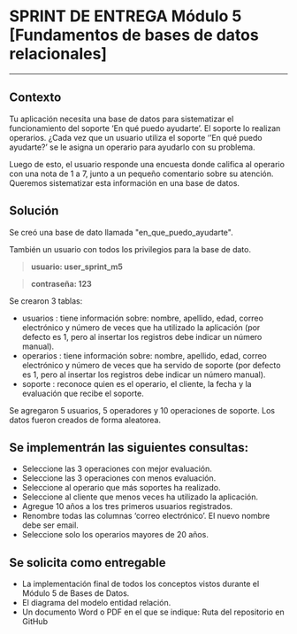# SPRINT DE ENTREGA Módulo 5 [Fundamentos de bases de datos relacionales]
***

## Contexto 

Tu aplicación necesita una base de datos para sistematizar el funcionamiento del soporte ‘En qué
puedo ayudarte’. El soporte lo realizan operarios.
¿Cada vez que un usuario utiliza el soporte ‘’En qué puedo ayudarte?’ se le asigna un operario para
ayudarlo con su problema.

Luego de esto, el usuario responde una encuesta donde califica al operario con una nota de 1 a 7, junto
a un pequeño comentario sobre su atención.
Queremos sistematizar esta información en una base de datos.

## Solución 

Se creó una base de dato llamada "en_que_puedo_ayudarte".

También un usuario con todos los privilegios para la base de dato.
> **usuario: user_sprint_m5**

> **contraseña: 123**
  

Se crearon 3 tablas:
  - usuarios : tiene información sobre: nombre, apellido, edad, correo electrónico y número de veces
    que ha utilizado la aplicación (por defecto es 1, pero al insertar los registros debe indicar un número
    manual).
  - operarios : tiene información sobre: nombre, apellido, edad, correo electrónico y número de veces
    que ha servido de soporte (por defecto es 1, pero al insertar los registros debe indicar un número
    manual).
  - soporte :  reconoce quien es el operario, el cliente, la fecha y la evaluación que recibe el soporte.

Se agregaron 5 usuarios, 5 operadores y 10 operaciones de soporte. Los datos fueron creados de forma aleatorea.

## Se implementrán las siguientes consultas:

  - Seleccione las 3 operaciones con mejor evaluación.
  - Seleccione las 3 operaciones con menos evaluación.
  - Seleccione al operario que más soportes ha realizado.
  - Seleccione al cliente que menos veces ha utilizado la aplicación.
  - Agregue 10 años a los tres primeros usuarios registrados.
  - Renombre todas las columnas ‘correo electrónico’. El nuevo nombre debe ser email.
  - Seleccione solo los operarios mayores de 20 años.


## Se solicita como entregable

  - La implementación final de todos los conceptos vistos durante el Módulo 5 de Bases de Datos.
  - El diagrama del modelo entidad relación.
  - Un documento Word o PDF en el que se indique: Ruta del repositorio en GitHub


